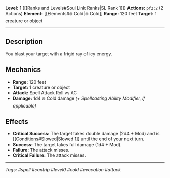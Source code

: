 **Level:** 1 ([[Ranks and Levels#Soul Link Ranks|SL Rank 1]])
**Actions:** `pf2:2` (2 Actions)
**Element:** [[Elements#❄️ Cold|❄️ Cold]]
**Range:** 120 feet
**Target:** 1 creature or object

---

## Description

You blast your target with a frigid ray of icy energy.

## Mechanics

- **Range:** 120 feet
- **Target:** 1 creature or object
- **Attack:** Spell Attack Roll vs AC
- **Damage:** 1d4 ❄️ Cold damage *(+ Spellcasting Ability Modifier, if applicable)*

## Effects

- **Critical Success:** The target takes double damage (2d4 + Mod) and is [[Conditions#Slowed|Slowed 1]] until the end of your next turn.
- **Success:** The target takes full damage (1d4 + Mod).
- **Failure:** The attack misses.
- **Critical Failure:** The attack misses.

---
*Tags: #spell #cantrip #level0 #cold #evocation #attack*
